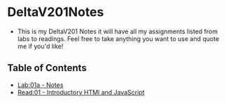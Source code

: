 # DeltaV201Notes
- This is my DeltaV201 Notes it will have all my assignments listed from labs to readings. Feel free to take anything you want to use and quote me if you'd like!
## Table of Contents
- [Lab:01a - Notes](Lab01Notes.md) 
- [Read:01 - Introductory HTMl and JavaScript](Class-01.md)
